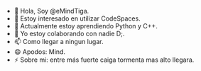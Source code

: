 - 👋 Hola, Soy @eMindTiga.
- 👀 Estoy interesado en utilizar CodeSpaces.
- 🌱 Actualmente estoy aprendiendo Python y C++.
- 💞️ Yo estoy colaborando con nadie D;.
- 📫 Como llegar a ningun lugar.
- 😄 Apodos: Mind.
- ⚡ Sobre mi: entre más fuerte caiga tormenta mas alto llegara. 

<!---
eMindTiga/eMindTiga is a ✨ special ✨ repository because its `README.md` (this file) appears on your GitHub profile.
You can click the Preview link to take a look at your changes.
--->

